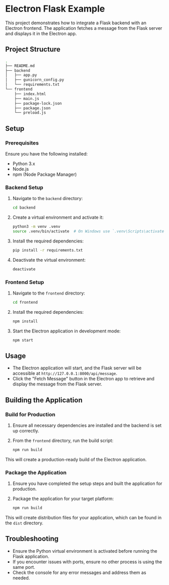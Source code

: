# Electron Flask Example

This project demonstrates how to integrate a Flask backend with an Electron frontend. The application fetches a message from the Flask server and displays it in the Electron app.

## Project Structure


```sh
.
├── README.md
├── backend
│   ├── app.py
│   ├── gunicorn_config.py
│   └── requirements.txt
└── frontend
    ├── index.html
    ├── main.js
    ├── package-lock.json
    ├── package.json
    └── preload.js
```


## Setup

### Prerequisites

Ensure you have the following installed:

- Python 3.x
- Node.js
- npm (Node Package Manager)

### Backend Setup

1. Navigate to the `backend` directory:

    ```sh
    cd backend
    ```

2. Create a virtual environment and activate it:

    ```sh
    python3 -m venv .venv
    source .venv/bin/activate  # On Windows use `.venv\Scripts\activate`
    ```

3. Install the required dependencies:

    ```sh
    pip install -r requirements.txt
    ```

4. Deactivate the virtual environment:

   ```sh
   deactivate
   ```

### Frontend Setup

1. Navigate to the `frontend` directory:

    ```sh
    cd frontend
    ```

2. Install the required dependencies:

    ```sh
    npm install
    ```

3. Start the Electron application in development mode:

    ```sh
    npm start
    ```

## Usage

- The Electron application will start, and the Flask server will be accessible at `http://127.0.0.1:8000/api/message`.
- Click the "Fetch Message" button in the Electron app to retrieve and display the message from the Flask server.

## Building the Application

### Build for Production

1. Ensure all necessary dependencies are installed and the backend is set up correctly.
2. From the `frontend` directory, run the build script:

    ```sh
    npm run build
    ```

This will create a production-ready build of the Electron application.

### Package the Application

1. Ensure you have completed the setup steps and built the application for production.
2. Package the application for your target platform:

    ```sh
    npm run build
    ```

This will create distribution files for your application, which can be found in the `dist` directory.

## Troubleshooting

- Ensure the Python virtual environment is activated before running the Flask application.
- If you encounter issues with ports, ensure no other process is using the same port.
- Check the console for any error messages and address them as needed.

